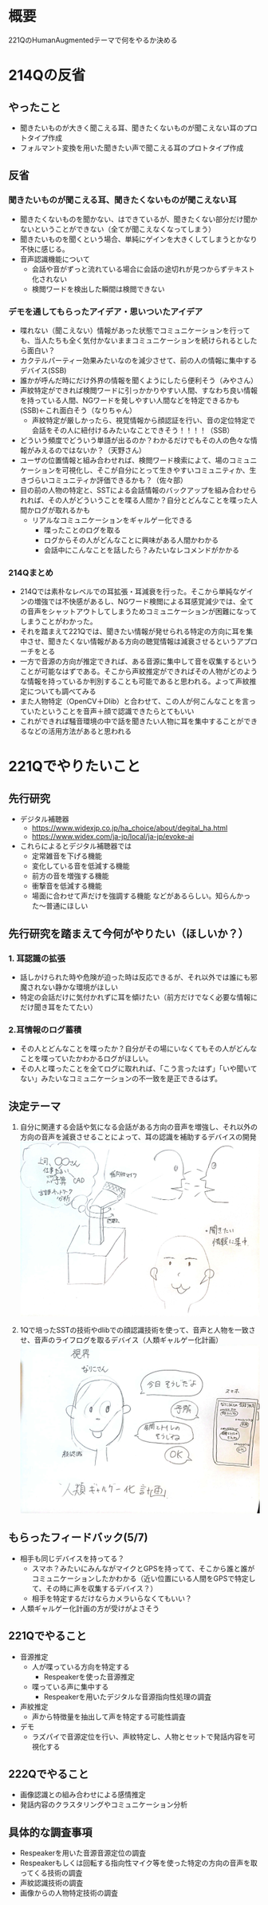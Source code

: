 # 概要
221QのHumanAugmentedテーマで何をやるか決める
# 214Qの反省
## やったこと
- 聞きたいものが大きく聞こえる耳、聞きたくないものが聞こえない耳のプロトタイプ作成
- フォルマント変換を用いた聞きたい声で聞こえる耳のプロトタイプ作成
## 反省
### 聞きたいものが聞こえる耳、聞きたくないものが聞こえない耳
- 聞きたくないものを聞かない、はできているが、聞きたくない部分だけ聞かないということができない（全てが聞こえなくなってしまう）
- 聞きたいものを聞くという場合、単純にゲインを大きくしてしまうとかなり不快に感じる。
- 音声認識機能について
    - 会話や音がずっと流れている場合に会話の途切れが見つからずテキスト化されない
    - 検閲ワードを検出した瞬間は検閲できない
### デモを通してもらったアイデア・思いついたアイデア
- 喋れない（聞こえない）情報があった状態でコミュニケーションを行っても、当人たちも全く気付かないままコミュニケーションを続けられるとしたら面白い？
- カクテルパーティー効果みたいなのを減少させて、前の人の情報に集中するデバイス(SSB)
- 誰かが呼んだ時にだけ外界の情報を聞くようにしたら便利そう（みやさん）
- 声紋特定ができれば検閲ワードに引っかかりやすい人間、すなわち良い情報を持っている人間、NGワードを発しやすい人間などを特定できるかも(SSB)←これ面白そう（なりちゃん）
    - 声紋特定が厳しかったら、視覚情報から顔認証を行い、音の定位特定で会話をその人に紐付けるみたいなことできそう！！！！（SSB）
- どういう頻度でどういう単語が出るのか？わかるだけでもその人の色々な情報がみえるのではないか？（天野さん）
- ユーザの位置情報と組み合わせれば、検閲ワード検索によて、場のコミュニケーションを可視化し、そこが自分にとって生きやすいコミュニティか、生きづらいコミュニティか評価できるかも？（佐々部）
- 目の前の人物の特定と、SSTによる会話情報のバックアップを組み合わせられれば、その人がどういうことを喋る人間か？自分とどんなことを喋った人間かログが取れるかも
    - リアルなコミュニケーションをギャルゲー化できる
        - 喋ったことのログを取る
        - ログからその人がどんなことに興味がある人間かわかる
        - 会話中にこんなことを話したら？みたいなレコメンドがかかる
### 214Qまとめ
- 214Qでは素朴なレベルでの耳拡張・耳減衰を行った。そこから単純なゲインの増強では不快感があるし、NGワード検閲による耳感覚減少では、全ての音声をシャットアウトしてしまうためコミュニケーションが困難になってしまうことがわかった。
- それを踏まえて221Qでは、聞きたい情報が発せられる特定の方向に耳を集中させ、聞きたくない情報がある方向の聴覚情報は減衰させるというアプローチをとる
- 一方で音源の方向が推定できれば、ある音源に集中して音を収集するということが可能なはずである。そこから声紋推定ができればその人物がどのような情報を持っているか判別することも可能であると思われる。よって声紋推定についても調べてみる
- また人物特定（OpenCV＋Dlib）と合わせて、この人が何こんなことを言っていたということを音声＋顔で認識できたらとてもいい
- これができれば騒音環境の中で話を聞きたい人物に耳を集中することができるなどの活用方法があると思われる
# 221Qでやりたいこと
## 先行研究
- デジタル補聴器
    - https://www.widexjp.co.jp/ha_choice/about/degital_ha.html
    - https://www.widex.com/ja-jp/local/ja-jp/evoke-ai
- これらによるとデジタル補聴器では
    - 定常雑音を下げる機能
    - 変化している音を低減する機能
    - 前方の音を増強する機能
    - 衝撃音を低減する機能
    - 場面に合わせて声だけを強調する機能
    などがあるらしい。知らんかった〜普通にほしい
## 先行研究を踏まえて今何がやりたい（ほしいか？）
### 1. 耳認識の拡張
- 話しかけられた時や危険が迫った時は反応できるが、それ以外では誰にも邪魔されない静かな環境がほしい
- 特定の会話だけに気付かれずに耳を傾けたい（前方だけでなく必要な情報にだけ聞き耳をたてたい）
### 2.耳情報のログ蓄積
- その人とどんなことを喋ったか？自分がその場にいなくてもその人がどんなことを喋っていたかわかるログがほしい。
- その人と喋ったことを全てログに取れれば、「こう言ったはず」「いや聞いてない」みたいなコミュニケーションの不一致を是正できるはず。
## 決定テーマ
1. 自分に関連する会話や気になる会話がある方向の音声を増強し、それ以外の方向の音声を減衰させることによって、耳の認識を補助するデバイスの開発
![picture 2](../images/ff3bde1526b6f2bdf9a2df6580f7be668359645078c968d2bc2e3693b04c2b8e.jpg)  

2. 1Qで培ったSSTの技術やdlibでの顔認識技術を使って、音声と人物を一致させ、音声のライフログを取るデバイス（人類ギャルゲー化計画）
![picture 1](../images/bacf09c4183e99f9052432210e7cd1fd20ea9e5428c3595d04c99d02c53a1615.jpg)  
## もらったフィードバック(5/7)
- 相手も同じデバイスを持ってる？
    - スマホ？みたいにみんながマイクとGPSを持ってて、そこから誰と誰がコミュニケーションしたかわかる（近い位置にいる人間をGPSで特定して、その時に声を収集するデバイス？）
    - 相手を特定するだけならカメラいらなくてもいい？
- 人類ギャルゲー化計画の方が受けがよさそう

## 221Qでやること
- 音源推定
    - 人が喋っている方向を特定する
        - Respeakerを使った音源推定
    - 喋っている声に集中する 
        - Respeakerを用いたデジタルな音源指向性処理の調査
- 声紋推定
    - 声から特徴量を抽出して声を特定する可能性調査
- デモ
    - ラズパイで音源定位を行い、声紋特定し、人物とセットで発話内容を可視化する
## 222Qでやること
- 画像認識との組み合わせによる感情推定
- 発話内容のクラスタリングやコミュニケーション分析
## 具体的な調査事項
- Respeakerを用いた音源音源定位の調査
- Respeakerもしくは回転する指向性マイク等を使った特定の方向の音声を取ってくる技術の調査
- 声紋認識技術の調査
- 画像からの人物特定技術の調査